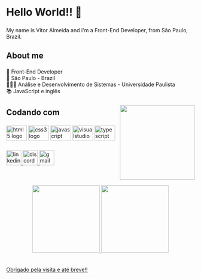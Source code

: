 <h1 align="left">Hello World!! 👋</h1>

###

<p align="left">My name is Vitor Almeida and i'm a Front-End Developer, from São Paulo, Brazil.</p>

###

<h2 align="left">About me</h2>

###

<p align="left">💼 Front-End Developer<br>🏡 São Paulo - Brazil<br>👨🏻‍🎓  Análise e Desenvolvimento de Sistemas - Universidade Paulista<br>📚 JavaScript e inglês</p>

###

<img align="right" height="200" src="https://media.giphy.com/media/qgQUggAC3Pfv687qPC/giphy.gif"  />

###

<h2 align="left">Codando com</h2>

###

<div align="left">
  <img src="https://cdn.jsdelivr.net/gh/devicons/devicon/icons/html5/html5-plain-wordmark.svg" height="40" width="55" alt="html5 logo"  />
  <img src="https://cdn.jsdelivr.net/gh/devicons/devicon/icons/css3/css3-plain-wordmark.svg" height="40" width="55" alt="css3 logo"  />
  <img src="https://cdn.jsdelivr.net/gh/devicons/devicon/icons/javascript/javascript-plain.svg" height="40" width="55" alt="javascript logo"  />
  <img src="https://cdn.jsdelivr.net/gh/devicons/devicon/icons/visualstudio/visualstudio-plain.svg" height="40" width="55" alt="visualstudio logo"  />
  <img src="https://cdn.jsdelivr.net/gh/devicons/devicon/icons/typescript/typescript-original.svg" height="40" width="55" alt="typescript logo"  />
</div>

###

<div align="left">
  <a href="https://www.linkedin.com/in/-vitoralmeida10/" target="_blank">
    <img src="https://img.shields.io/static/v1?message=LinkedIn&logo=linkedin&label=&color=0077B5&logoColor=white&labelColor=&style=for-the-badge" height="40" alt="linkedin logo"  />
  </a>
  <a href="discordapp.com/users/Joosaa#7222" target="_blank">
    <img src="https://img.shields.io/static/v1?message=Discord&logo=discord&label=&color=7289DA&logoColor=white&labelColor=&style=for-the-badge" height="40" alt="discord logo"  />
  </a>
  <a href="mailto:josevitors.almeida@gmail.com" target="_blank">
    <img src="https://img.shields.io/static/v1?message=Gmail&logo=gmail&label=&color=D14836&logoColor=white&labelColor=&style=for-the-badge" height="40" alt="gmail logo"  />
  </a>
</div>
<br>
<br>
<br>

<div align="center">
  <a href="https://github.com/vitoralmeida10">
  <img height="180em" src="https://github-readme-stats.vercel.app/api?username=vitoralmeida10&show_icons=true&theme=radical&include_all_commits=true&count_private=true"/>
  <img height="180em" src="https://github-readme-stats.vercel.app/api/top-langs/?username=vitoralmeida10&layout=compact&langs_count=7&theme=radical"/>
</div>
<br>
<br>
Obrigado pela visita e até breve!!
